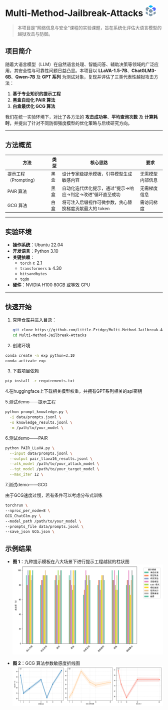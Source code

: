 # Multi-Method-Jailbreak-Attacks <img src="Figures/大模型.svg" alt="icon" width="35" height="35" />



> 本项目是“网络信息与安全”课程的实验课题，旨在系统化评估大语言模型的越狱攻击与防御。

## 项目简介

随着大语言模型（LLM）在自然语言处理、智能问答、辅助决策等领域的广泛应用，其安全性与可靠性问题日益凸显。本项目以 **LLaVA-1.5-7B**、**ChatGLM3-6B**、**Qwen-7B** 及 **GPT 系列** 为测试对象，复现并评估了三类代表性越狱攻击方法：  
1. **基于专业知识的提示工程**  
2. **黑盒自动化 PAIR 算法**  
3. **白盒最优化 GCG 算法**  

我们在统一实验环境下，对比了各方法的 **攻击成功率**、**平均查询次数** 及 **计算耗时**，并提出了针对不同防御强度模型的优化策略与后续研究方向。

---

## 方法概览

| 方法                   | 类型    | 核心思路                                                     | 要求           |
| ---------------------- | ------- | ------------------------------------------------------------ | -------------- |
| 提示工程（Prompting）  | 黑盒    | 设计专家级提示模板，引导模型生成敏感内容                     | 无需模型内部信息 |
| PAIR 算法              | 黑盒    | 自动化迭代优化提示，通过“提示→响应→判定→改进”循环直至成功   | 无需梯度信息   |
| GCG 算法               | 白盒    | 将可注入后缀视作可微参数，贪心替换梯度贡献最大的 token        | 需访问梯度     |

---

## 实验环境

- **操作系统**：Ubuntu 22.04  
- **开发语言**：Python 3.10  
- **关键依赖**：
  - `torch` ≥ 2.1  
  - `transformers` ≥ 4.30  
  - `bitsandbytes`  
  - `tqdm`  
- **硬件**：NVIDIA H100 80GB 或等效 GPU  

---

## 快速开始

1. 克隆仓库并进入目录：
   ```bash
   git clone https://github.com/Little-Fridge/Multi-Method-Jailbreak-Attacks.git
   cd Multi-Method-Jailbreak-Attacks
   ```
   
2. 创建环境
  ```bash
  conda create -n exp python=3.10
  conda activate exp
  ```
3. 下载项目依赖
 ```bash
 pip install -r requirements.txt
```
4.在huggingface上下载相关模型权重，并拥有GPT系列相关的api密钥

5.测试demo——提示工程
```bash
python prompt_knowledge.py \
  -i data/prompts.jsonl \
  -o knowledge_results.jsonl \
  -m /path/to/your_model \
```
6.测试demo——PAIR
```bash
python PAIR_LLaVA.py \
  --input data/prompts.jsonl \
  --output pair_llava16_results.jsonl \
  --atk_model /path/to/your_attack_model \
  --tgt_model /path/to/your_target_model \
  --max_iter 12 \
```
7.测试demo——GCG

由于GCG速度过慢，若有条件可以考虑分布式训练
```bash
torchrun \
--nproc_per_node=8 \
GCG_ChatGlm.py \
--model_path /path/to/your_model \
--prompts_file data/prompts.jsonl \ 
--save_json GCG.json \
```

## 示例结果
- **图 1**：九种提示模板在八大场景下进行提示工程越狱的柱状图 
  ![柱状图](Figures/bar.png)

 

- **图 2**：GCG 算法参数敏感度折线图  
  ![GCG 参数折线](Figures/fig_all_combined.png)

